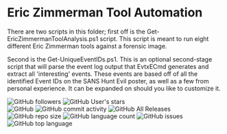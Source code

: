 # Eric Zimmerman Tool Automation

There are two scripts in this folder; first off is the Get-EricZimmermanToolAnalysis.ps1 script. This script is meant to run eight different Eric Zimmerman tools against a forensic image.

Second is the Get-UniqueEventIDs.ps1. This is an optional second-stage script that will parse the event log output that EvtxECmd generates and extract all 'interesting' events.
These events are based off of all the identified Event IDs on the SANS Hunt Evil poster, as well as a few from personal experience.
It can be expanded on should you like to customize it.

<img alt="GitHub followers" src="https://img.shields.io/github/followers/loganflook?style=social">
<img alt="GitHub User's stars" src="https://img.shields.io/github/stars/loganflook?style=social"><BR />
<img alt="GitHub" src="https://img.shields.io/github/license/loganflook/EricZimmermanToolAutomation">
<img alt="GitHub commit activity" src="https://img.shields.io/github/commit-activity/m/loganflook/EricZimmermanToolAutomation">
<img alt="GitHub All Releases" src="https://img.shields.io/github/downloads/loganflook/EricZimmermanToolAutomation/total">
<img alt="GitHub repo size" src="https://img.shields.io/github/repo-size/loganflook/EricZimmermanToolAutomation">
<img alt="GitHub language count" src="https://img.shields.io/github/languages/count/loganflook/EricZimmermanToolAutomation">
<img alt="GitHub issues" src="https://img.shields.io/github/issues/loganflook/EricZimmermanToolAutomation">
<img alt="GitHub top language" src="https://img.shields.io/github/languages/top/loganflook/EricZimmermanToolAutomation">